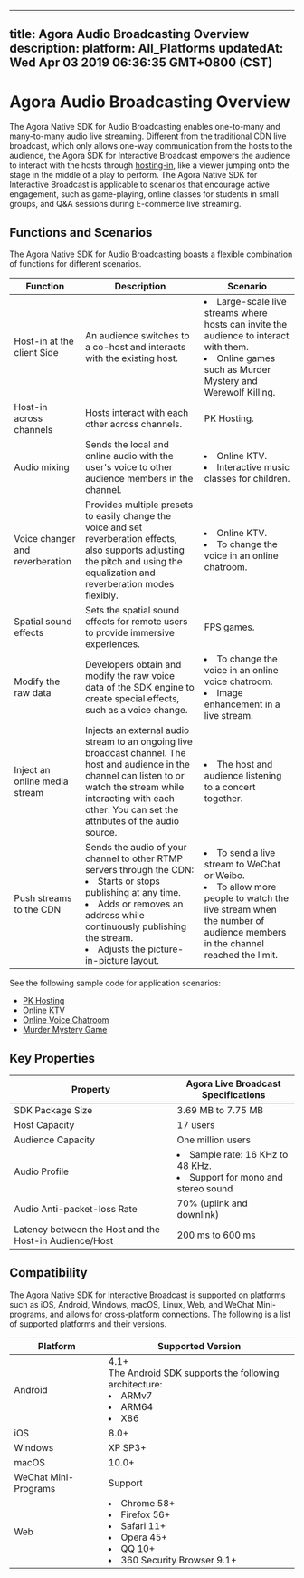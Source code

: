 
---
title: Agora Audio Broadcasting Overview
description: 
platform: All_Platforms
updatedAt: Wed Apr 03 2019 06:36:35 GMT+0800 (CST)
---
# Agora Audio Broadcasting Overview
The Agora Native SDK for Audio Broadcasting enables one-to-many and many-to-many audio live streaming. Different from the traditional CDN live broadcast, which only allows one-way communication from the hosts to the audience, the Agora SDK for Interactive Broadcast empowers the audience to interact with the hosts through [hosting-in](https://docs.agora.io/en/Agora%20Platform/terms?platform=All%20Platforms#hosting-in), like a viewer jumping onto the stage in the middle of a play to perform. The Agora Native SDK for Interactive Broadcast is applicable to scenarios that encourage active engagement, such as game-playing, online classes for students in small groups, and Q&A sessions during E-commerce live streaming.

## Functions and Scenarios

The Agora Native SDK for Audio Broadcasting boasts a flexible combination of functions for different scenarios.

| Function                              | Description                                                  | Scenario                                                     |
| ------------------------------------- | ------------------------------------------------------------ | ------------------------------------------------------------ |
| Host-in at the client Side         | An audience switches to a co-host and interacts with the existing host. | <li>Large-scale live streams where hosts can invite the audience to interact with them. <li>Online games such as Murder Mystery and Werewolf Killing. |
| Host-in across channels            | Hosts interact with each other across channels.    | PK Hosting.                                                  |
| Audio mixing                          | Sends the local and online audio with the user's voice to other audience members in the channel. | <li>Online KTV. <li>Interactive music classes for children.    |
| Voice changer and reverberation     | Provides multiple presets to easily change the voice and set reverberation effects, also supports adjusting the pitch and using the equalization and reverberation modes flexibly.                    | <li>Online KTV.<li>To change the voice in an online chatroom.        |
|Spatial sound effects |	Sets the spatial sound effects for remote users to provide immersive experiences.|	FPS games. |
| Modify the raw data                    | Developers obtain and modify the raw voice data of the SDK engine to create special effects, such as a voice change. | <li>To change the voice in an online voice chatroom.<li>Image enhancement in a live stream. |
| Inject an online media stream         | Injects an external audio stream to an ongoing live broadcast channel. The host and audience in the channel can listen to or watch the stream while interacting with each other. You can set the attributes of the audio source. | <li>The host and audience listening to a concert together.    |
| Push streams to the CDN                | Sends the audio of your channel to other RTMP servers through the CDN:<li>Starts or stops publishing at any time.<li>Adds or removes an address while continuously publishing the stream. <li>Adjusts the picture-in-picture layout. | <li>To send a live stream to WeChat or Weibo.<li>To allow more people to watch the live stream when the number of audience members in the channel reached the limit. |

See the following sample code for application scenarios:

- [PK Hosting](https://github.com/AgoraIO/ARD-Agora-Online-PK/blob/master/README.zh.md)
- [Online KTV](https://github.com/AgoraIO/Agora-Online-KTV/blob/master/README.zh.md)
- [Online Voice Chatroom](https://github.com/AgoraIO-Usecase/Chatroom)
- [Murder Mystery Game](https://github.com/AgoraIO-Usecase/Murder-Mystery-Game)

## Key Properties

| Property                                          | Agora Live Broadcast Specifications                          |
| ------------------------------------------------- | ------------------------------------------------------------ |
| SDK Package Size                                  | 3.69 MB to 7.75 MB                                              |
| Host Capacity                                     | 17 users                                                  |
| Audience Capacity                                 | One million users                                       |
| Audio Profile                                     | <li>Sample rate: 16 KHz to 48 KHz.<li>Support for mono and stereo sound  |
| Audio Anti-packet-loss Rate                       | 70% (uplink and downlink)                               |
| Latency between the Host and the Host-in Audience/Host | 200 ms to 600 ms                                                  |

## Compatibility

The Agora Native SDK for Interactive Broadcast is supported on platforms such as iOS, Android, Windows, macOS, Linux, Web, and WeChat Mini-programs, and allows for cross-platform connections. The following is a list of supported platforms and their versions.

| Platform             | Supported Version                                            |
| -------------------- | ------------------------------------------------------------ |
| Android              | 4.1+<br>The Android SDK supports the following architecture:<li>ARMv7<li>ARM64<li>X86 |
| iOS                  | 8.0+                                                         |
| Windows              | XP SP3+                                                      |
| macOS                | 10.0+                                                        |
| WeChat Mini-Programs | Support                                                      |
| Web                  | <li>Chrome 58+<li>Firefox 56+<li>Safari 11+<li>Opera 45+<li>QQ 10+<li>360 Security Browser 9.1+ |
